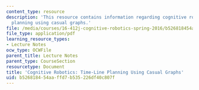 ```yaml
---
content_type: resource
description: 'This resource contains information regarding cognitive robotics: Time-line
  planning using casual graphs.'
file: /media/courses/16-412j-cognitive-robotics-spring-2016/b526818454aaffd7b535226df40c807f_MIT16_412JS16_L8.pdf
file_type: application/pdf
learning_resource_types:
- Lecture Notes
ocw_type: OCWFile
parent_title: Lecture Notes
parent_type: CourseSection
resourcetype: Document
title: 'Cognitive Robotics: Time-Line Planning Using Casual Graphs'
uid: b5268184-54aa-ffd7-b535-226df40c807f
---
```


